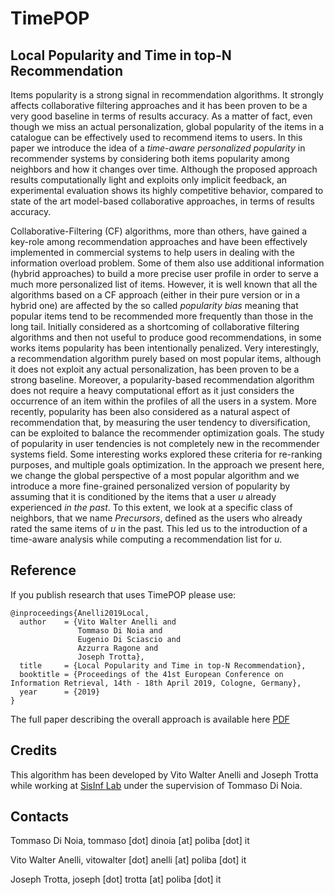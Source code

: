 # TimePOP

## Local Popularity and Time in top-N Recommendation

Items popularity is a strong signal in recommendation algorithms. It strongly affects collaborative filtering approaches and it has been proven to be a very good baseline in terms of results accuracy. As a matter of fact, even though we miss an actual personalization, global popularity of the items in a catalogue can be effectively used to recommend items to users. In this paper we introduce the idea of a _time-aware personalized popularity_ in recommender systems by considering both items popularity among neighbors and how it changes over time. Although the proposed approach results computationally light and exploits only implicit feedback, an experimental evaluation shows its highly competitive behavior, compared to state of the art model-based collaborative approaches, in terms of results accuracy.

Collaborative-Filtering (CF) algorithms, more than others, have gained a key-role among recommendation approaches and have been effectively implemented in commercial systems to help users in dealing with the information overload problem. Some of them also use additional information (hybrid approaches) to build a more precise user profile in order to serve a much more personalized list of items.
However, it is well known that all the algorithms based on a CF approach (either in their pure version or in a hybrid one) are affected by the so called _popularity bias_ meaning that  popular items tend to be recommended more frequently than those in the long tail. 
Initially considered as a shortcoming of collaborative filtering algorithms and then not useful to produce good recommendations, in some works items popularity has been intentionally penalized. Very interestingly, a recommendation algorithm purely based on most popular items, although it does not exploit any actual personalization, has been proven to be a strong baseline. Moreover, a popularity-based recommendation algorithm does not require a heavy computational effort as it just considers the occurrence of an item within the profiles of all the users in a system. More recently, popularity has been also considered as a natural aspect of recommendation that, by measuring the user tendency to diversification, can be exploited to balance the recommender optimization goals. The study of popularity in user tendencies is not completely new in the recommender systems field. Some interesting works explored these criteria for re-ranking purposes, and multiple goals optimization.
In the approach we present here, we change the global perspective of a most popular algorithm and we introduce a more fine-grained personalized version of popularity by assuming that it is conditioned by the items that a user _u_ already experienced _in the past_. To this extent, we look at a specific class of neighbors, that we name _Precursors_, defined as the users who already rated  the same items of _u_ in the past. This led us to the introduction of a time-aware analysis while computing a recommendation list for _u_. 

## Reference
If you publish research that uses TimePOP please use:
~~~
@inproceedings{Anelli2019Local,
  author    = {Vito Walter Anelli and
               Tommaso Di Noia and
               Eugenio Di Sciascio and
               Azzurra Ragone and
               Joseph Trotta},
  title     = {Local Popularity and Time in top-N Recommendation},
  booktitle = {Proceedings of the 41st European Conference on Information Retrieval, 14th - 18th April 2019, Cologne, Germany},
  year      = {2019}
}
~~~
The full paper describing the overall approach is available here [PDF](https://github.com/vitowalteranelli/TimePOP/blob/master/ECIR2019_paper_306.pdf)

## Credits
This algorithm has been developed by Vito Walter Anelli and Joseph Trotta while working at [SisInf Lab](http://sisinflab.poliba.it) under the supervision of Tommaso Di Noia.  

## Contacts

   Tommaso Di Noia, tommaso [dot] dinoia [at] poliba [dot] it  
   
   Vito Walter Anelli, vitowalter [dot] anelli [at] poliba [dot] it 
   
   Joseph Trotta, joseph [dot] trotta [at] poliba [dot] it 
